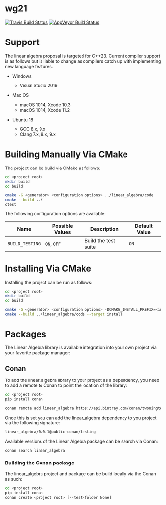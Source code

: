 # wg21
 [![Travis Build Status](https://travis-ci.org/BobSteagall/wg21.svg?branch=master)](https://travis-ci.org/BobSteagall/wg21)
 [![AppVeyor Build Status](https://ci.appveyor.com/api/projects/status/github/BobSteagall/wg21?svg=true&branch=master)](https://ci.appveyor.com/project/BobSteagall/wg21)
 
# Support

The linear algebra proposal is targeted for C++23.  Current compiler support is as follows but is liable to change as compilers catch up with implementing new language features.

* Windows
  * Visual Studio 2019

* Mac OS
  * macOS 10.14, Xcode 10.3
  * macOS 10.14, Xcode 11.2

* Ubuntu 18
  * GCC 8.x, 9.x
  * Clang 7.x, 8.x, 9.x 

# Building Manually Via CMake

The project can be build via CMake as follows:
```bash
cd <project root>
mkdir build
cd build

cmake -G <generator> <configuration options> ../linear_algebra/code
cmake --build ../
ctest
```

The following configuration options are available:

| Name                | Possible Values | Description                             | Default Value |
|---------------------|-----------------|-----------------------------------------|---------------|
| `BUILD_TESTING`     | `ON`, `OFF`     | Build the test suite                    | `ON`          |

# Installing Via CMake

Installing the project can be run as follows:
```bash
cd <project root>
mkdir build
cd build

cmake -G <generator> <configuration options> -DCMAKE_INSTALL_PREFIX=<install dir> ../
cmake --build ../linear_algebra/code --target install
```

# Packages

The Linear Algebra library is available integration into your own project via your favorite package manager:

## Conan

To add the linear_algebra library to your project as a dependency, you need to add a remote to Conan to point the
location of the library:
```bash
cd <project root>
pip install conan

conan remote add linear_algebra https://api.bintray.com/conan/twonington/public-conan
```
Once this is set you can add the linear_algebra dependency to you project via the following signature:
```bash
linear_algebra/0.0.1@public-conan/testing
```
Available versions of the Linear Algebra package can be search via Conan:
```bash
conan search linear_algebra
```

### Building the Conan package
The linear_algebra project and package can be build locally via the Conan as such:
```bash
cd <project root>
pip install conan
conan create <project root> [--test-folder None]
```
